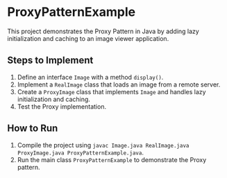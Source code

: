 # ProxyPatternExample

This project demonstrates the Proxy Pattern in Java by adding lazy initialization and caching to an image viewer application.

## Steps to Implement
1. Define an interface `Image` with a method `display()`.
2. Implement a `RealImage` class that loads an image from a remote server.
3. Create a `ProxyImage` class that implements `Image` and handles lazy initialization and caching.
4. Test the Proxy implementation.

## How to Run
1. Compile the project using `javac Image.java RealImage.java ProxyImage.java ProxyPatternExample.java`.
2. Run the main class `ProxyPatternExample` to demonstrate the Proxy pattern.
